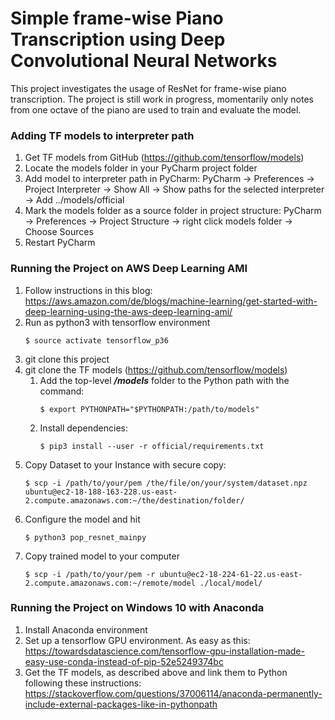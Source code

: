 # Simple frame-wise Piano Transcription using Deep Convolutional Neural Networks
This project investigates the usage of ResNet for frame-wise piano transcription. The project is still work in progress, 
momentarily only notes from one octave of the piano are used to train and evaluate the model.
### Adding TF models to interpreter path
1. Get TF models from GitHub (https://github.com/tensorflow/models)
2. Locate the models folder in your PyCharm project folder
3. Add model to interpreter path in PyCharm: PyCharm -> Preferences -> Project Interpreter -> Show All -> Show paths for the selected interpreter -> Add  ../models/official
4. Mark the models folder as a source folder in project structure: PyCharm -> Preferences -> Project Structure -> right click models folder -> Choose Sources
5. Restart PyCharm

### Running the Project on AWS Deep Learning AMI
1. Follow instructions in this blog: https://aws.amazon.com/de/blogs/machine-learning/get-started-with-deep-learning-using-the-aws-deep-learning-ami/
2. Run as python3 with tensorflow environment
    ```
    $ source activate tensorflow_p36
    ```
3. git clone this project
4. git clone the TF models (https://github.com/tensorflow/models)
    1. Add the top-level ***/models*** folder to the Python path with the command:
        ```
        $ export PYTHONPATH="$PYTHONPATH:/path/to/models"
        ```
    2. Install dependencies:
        ```
        $ pip3 install --user -r official/requirements.txt
        ```
5. Copy Dataset to your Instance with secure copy:
    ```
    $ scp -i /path/to/your/pem /the/file/on/your/system/dataset.npz ubuntu@ec2-18-188-163-228.us-east-2.compute.amazonaws.com:~/the/destination/folder/
    ```
6. Configure the model and hit
    ```
    $ python3 pop_resnet_mainpy
    ```
7. Copy trained model to your computer
    ```
    $ scp -i /path/to/your/pem -r ubuntu@ec2-18-224-61-22.us-east-2.compute.amazonaws.com:~/remote/model ./local/model/
    ```
### Running the Project on Windows 10 with Anaconda
1. Install Anaconda environment
2. Set up a tensorflow GPU environment. As easy as this: https://towardsdatascience.com/tensorflow-gpu-installation-made-easy-use-conda-instead-of-pip-52e5249374bc
3. Get the TF models, as described above and link them to Python following these instructions: https://stackoverflow.com/questions/37006114/anaconda-permanently-include-external-packages-like-in-pythonpath

